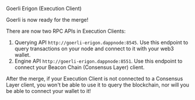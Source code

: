Goerli Erigon (Execution Client)

Goerli is now ready for the merge!

There are now two RPC APIs in Execution Clients:

1. Querying API `http://goerli-erigon.dappnode:8545`. Use this endpoint to query transactions on your node and connect to it with your web3 wallet.
2. Engine API `http://goerli-erigon.dappnode:8551`. Use this endpoint to connect your Beacon Chain (Consensus Layer) client.

After the merge, if your Execution Client is not connected to a Consensus Layer client, you won't be able to use it to query the blockchain, nor will you be able to connect your wallet to it!
